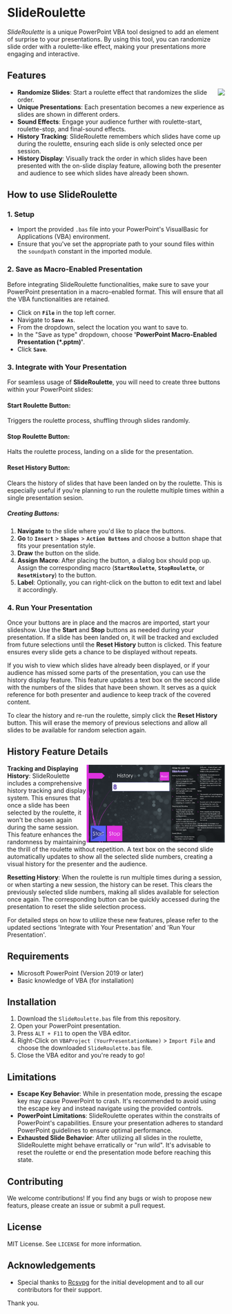 # SlideRoulette

*SlideRoulette* is a unique PowerPoint VBA tool designed to add an element of surprise to your presentations. By using this tool, you can randomize slide order with a roulette-like effect, making your presentations more engaging and interactive.

## Features

<img align="right" src="Roulette-Demo.gif" />

- **Randomize Slides**: Start a roulette effect that randomizes the slide order.
- **Unique Presentations**: Each presentation becomes a new experience as slides are shown in different orders.
- **Sound Effects**: Engage your audience further with roulette-start, roulette-stop, and final-sound effects.
- **History Tracking**: SlideRoulette remembers which slides have come up during the roulette, ensuring each slide is only selected once per session.
- **History Display**: Visually track the order in which slides have been presented with the on-slide display feature, allowing both the presenter and audience to see which slides have already been shown.

## How to use SlideRoulette

### 1. **Setup**

* Import the provided `.bas` file into your PowerPoint's VisualBasic for Applications (VBA) environment.
* Ensure that you've set the appropriate path to your sound files within the `soundpath` constant in the imported module.

### 2. Save as Macro-Enabled Presentation

Before integrating SlideRoulette functionalities, make sure to save your PowerPoint presentation in a macro-enabled format. This will ensure that all the VBA functionalities are retained.

- Click on **`File`** in the top left corner.
- Navigate to **`Save As`**.
- From the dropdown, select the location you want to save to.
- In the "Save as type" dropdown, choose **'PowerPoint Macro-Enabled Presentation (*.pptm)'**.
- Click **`Save`**.

### 3. Integrate with Your Presentation
For seamless usage of **SlideRoulette**, you will need to create three buttons within your PowerPoint slides:

#### Start Roulette Button:
Triggers the roulette process, shuffling through slides randomly.

#### Stop Roulette Button:
Halts the roulette process, landing on a slide for the presentation.

#### Reset History Button:
Clears the history of slides that have been landed on by the roulette. This is especially useful if you're planning to run the roulette multiple times within a single presentation sesion.

##### Creating Buttons:

1. **Navigate** to the slide where you'd like to place the buttons.
2. **Go** to **`Insert`** > **`Shapes`** > **`Action Buttons`** and choose a button shape that fits your presentation style.
3. **Draw** the button on the slide.
4. **Assign Macro**: After placing the button, a dialog box should pop up. Assign the corresponding macro (**`StartRoulette`**, **`StopRoulette`**, or **`ResetHistory`**) to the button.
5. **Label**: Optionally, you can right-click on the button to edit text and label it accordingly.

### 4. Run Your Presentation

Once your buttons are in place and the macros are imported, start your slideshow. Use the **Start** and **Stop** buttons as needed during your presentation. If a slide has been landed on, it will be tracked and excluded from future selections until the **Reset History** button is clicked. This feature ensures every slide gets a chance to be displayed without repeats.

If you wish to view which slides have already been displayed, or if your audience has missed some parts of the presentation, you can use the history display feature. This feature updates a text box on the second slide with the numbers of the slides that have been shown. It serves as a quick reference for both presenter and audience to keep track of the covered content.

To clear the history and re-run the roulette, simply click the **Reset History** button. This will erase the memory of previous selections and allow all slides to be available for random selection again.

## History Feature Details

<img src="History-Feature.png" align="right" width="320" />

**Tracking and Displaying History**: SlideRoulette includes a comprehensive history tracking and display system. This ensures that once a slide has been selected by the roulette, it won't be chosen again during the same session. This feature enhances the randomness by maintaining the thrill of the roulette without repetition. A text box on the second slide automatically updates to show all the selected slide numbers, creating a visual history for the presenter and the audience.

**Resetting History**: When the roulette is run multiple times during a session, or when starting a new session, the history can be reset. This clears the previously selected slide numbers, making all slides available for selection once again. The corresponding button can be quickly accessed during the presentation to reset the slide selection process.

For detailed steps on how to utilize these new features, please refer to the updated sections 'Integrate with Your Presentation' and 'Run Your Presentation'.

## Requirements
- Microsoft PowerPoint (Version 2019 or later)
- Basic knowledge of VBA (for installation)

## Installation

1. Download the `SlideRoulette.bas` file from this repository.
2. Open your PowerPoint presentation.
3. Press `ALT + F11` to open the VBA editor.
4. Right-Click on `VBAProject (YourPresentationName)` > `Import File` and choose the downloaded `SlideRoulette.bas` file.
5. Close the VBA editor and you're ready to go!

## Limitations

- **Escape Key Behavior**: While in presentation mode, pressing the escape key may cause PowerPoint to crash. It's recommended to avoid using the escape key and instead navigate using the provided controls.
- **PowerPoint Limitations**: SlideRoulette operates within the constraits of PowerPoint's capabilities. Ensure your presentation adheres to standard PowerPoint guidelines to ensure optimal performance.
- **Exhausted Slide Behavior**: After utilizing all slides in the roulette, SlideRoulette might behave erratically or "run wild". It's advisable to reset the roulette or end the presentation mode before reaching this state.

## Contributing

We welcome contributions! If you find any bugs or wish to propose new featurs, please create an issue or submit a pull request.

## License

MIT License. See `LICENSE` for more information.

## Acknowledgements

- Special thanks to [Rcsvpg](https://github.com/rcsv) for the initial development and to all our contributors for their support.

Thank you.
